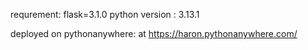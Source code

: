 requrement: flask=3.1.0
python version : 3.13.1


deployed on pythonanywhere: at https://haron.pythonanywhere.com/